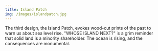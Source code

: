 ```yaml
---
title: Island Patch
img: /images/islandpatch.jpg
---
```

The third design, the Island Patch, evokes wood-cut prints of the past to warn us about sea level rise.
"WHOSE ISLAND NEXT?" is a grim reminder that solid land is a minority shareholder. The ocean is rising,
and the consequences are monumental.